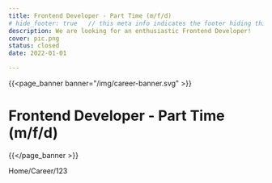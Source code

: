 ```yaml
---
title: Frontend Developer - Part Time (m/f/d)
# hide_footer: true   // this meta info indicates the footer hiding thing.
description: We are looking for an enthusiastic Frontend Developer!
cover: pic.png
status: closed
date: 2022-01-01

---
```


{{<page_banner banner="/img/career-banner.svg" >}}
# Frontend Developer - Part Time (m/f/d)
{{</page_banner >}}

Home/Career/123

